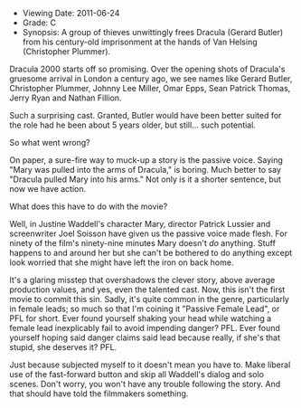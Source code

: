 - Viewing Date: 2011-06-24
- Grade: C
- Synopsis: A group of thieves unwittingly frees Dracula (Gerard Butler) from his century-old imprisonment at the hands of Van Helsing (Christopher Plummer).

Dracula 2000 starts off so promising. Over the opening shots of Dracula's gruesome arrival in London a century ago, we see names like Gerard Butler, Christopher Plummer, Johnny Lee Miller, Omar Epps, Sean Patrick Thomas, Jerry Ryan and Nathan Fillion. 

Such a surprising cast. Granted, Butler would have been better suited for the role had he been about 5 years older, but still... such potential. 

So what went wrong? 

On paper, a sure-fire way to muck-up a story is the passive voice. Saying "Mary was pulled into the arms of Dracula," is boring. Much better to say "Dracula pulled Mary into his arms." Not only is it a shorter sentence, but now we have action.

What does this have to do with the movie? 

Well, in Justine Waddell's character Mary, director Patrick Lussier and screenwriter Joel Soisson have given us the passive voice made flesh. For ninety of the film's ninety-nine minutes Mary doesn't _do_ anything. Stuff happens to and around her but she can't be bothered to do anything except look worried that she might have left the iron on back home.

It's a glaring misstep that overshadows the clever story, above average production values, and yes, even the talented cast. Now, this isn't the first movie to commit this sin. Sadly, it's quite common in the genre, particularly in female leads; so much so that I'm coining it "Passive Female Lead", or PFL for short. Ever found yourself shaking your head while watching a female lead inexplicably fail to avoid impending danger? PFL. Ever found yourself hoping said danger claims said lead because really, if she's that stupid, she deserves it? PFL.

Just because subjected myself to it doesn't mean you have to. Make liberal use of the fast-forward button and skip all Waddell's dialog and solo scenes. Don't worry, you won't have any trouble following the story. And that should have told the filmmakers something.






 